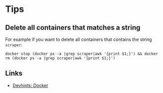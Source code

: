 # Tips

## Delete all containers that matches a string

For example if you want to delete all containers that contains the string `scraper`:

`docker stop (docker ps -a |grep scraper|awk '{print $1;}') && docker rm (docker ps -a |grep scraper|awk '{print $1;}')`



## Links

- [Devhints: Docker](https://devhints.io/docker)

